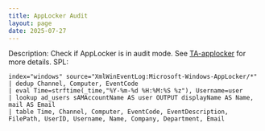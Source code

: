 ```yaml
---
title: AppLocker Audit
layout: page
date: 2025-07-27
---
```


Description: Check if AppLocker is in audit mode. See [TA-applocker](https://gitlab.com/curben/splunk-scripts/-/tree/main/TA-Applocker) for more details.
SPL:

```spl
index="windows" source="XmlWinEventLog:Microsoft-Windows-AppLocker/*"
| dedup Channel, Computer, EventCode
| eval Time=strftime(_time,"%Y-%m-%d %H:%M:%S %z"), Username=user
| lookup ad_users sAMAccountName AS user OUTPUT displayName AS Name, mail AS Email
| table Time, Channel, Computer, EventCode, EventDescription, FilePath, UserID, Username, Name, Company, Department, Email
```
